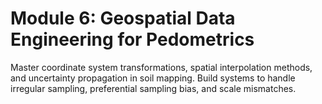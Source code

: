 # **Module 6: Geospatial Data Engineering for Pedometrics**

Master coordinate system transformations, spatial interpolation methods, and uncertainty propagation in soil mapping. Build systems to handle irregular sampling, preferential sampling bias, and scale mismatches.


